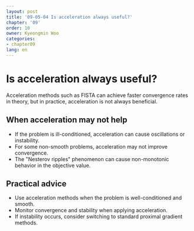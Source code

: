 ```yaml
---
layout: post
title: '09-05-04 Is acceleration always useful?'
chapter: '09'
order: 10
owner: Kyeongmin Woo
categories:
- chapter09
lang: en
---
```


# Is acceleration always useful?

Acceleration methods such as FISTA can achieve faster convergence rates in theory, but in practice, acceleration is not always beneficial.

## When acceleration may not help
- If the problem is ill-conditioned, acceleration can cause oscillations or instability.
- For some non-smooth problems, acceleration may not improve convergence.
- The "Nesterov ripples" phenomenon can cause non-monotonic behavior in the objective value.

## Practical advice
- Use acceleration methods when the problem is well-conditioned and smooth.
- Monitor convergence and stability when applying acceleration.
- If instability occurs, consider switching to standard proximal gradient methods.
